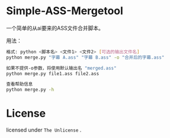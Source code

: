 # Simple-ASS-Mergetool
一个简单的从ai要来的ASS文件合并脚本。

用法：

``` Bash
格式: python <脚本名> <文件1> <文件2> [可选的输出文件名]
python merge.py "字幕 A.ass" "字幕 B.ass" -o "合并后的字幕.ass"

如果不提供-o参数，将使用默认输出名 "merged.ass"
python merge.py file1.ass file2.ass

查看帮助信息
python merge.py -h
```

# License
licensed under `The Unlicense` .
